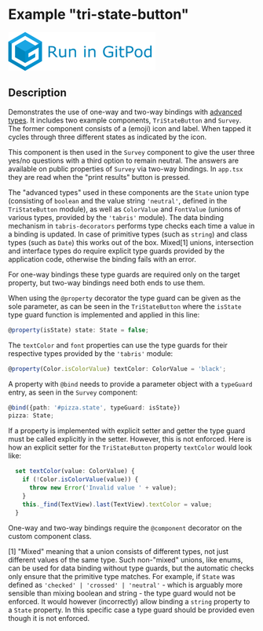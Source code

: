# Example "tri-state-button"

[![GitPod Logo](../../doc/run-in-gitpod.png)](https://gitpod.io/#example=tri-state-button/https://github.com/eclipsesource/tabris-decorators/tree/gplink/examples/tri-state-button)

## Description

Demonstrates the use of one-way and two-way bindings with [advanced types](https://www.typescriptlang.org/docs/handbook/advanced-types.html). It includes two example components, `TriStateButton` and `Survey`. The former component consists of a (emoji) icon and label. When tapped it cycles through three different states as indicated by the icon.

This component is then used in the `Survey` component to give the user three yes/no questions with a third option to remain neutral. The answers are available on public properties of `Survey` via two-way bindings. In `app.tsx` they are read when the "print results" button is pressed.

The "advanced types" used in these components are the `State` union type (consisting of `boolean` and the value string `'neutral'`, defined in the `TriStateButton` module), as well as `ColorValue` and `FontValue` (unions of various types, provided by the `'tabris'` module). The data binding mechanism in `tabris-decorators` performs type checks each time a value in a binding is updated. In case of primitive types (such as `string`) and class types (such as `Date`) this works out of the box. Mixed[1] unions, intersection and interface types do require explicit type guards provided by the application code, otherwise the binding fails with an error.

For one-way bindings these type guards are required only on the target property, but two-way bindings need both ends to use them.

When using the `@property` decorator the type guard can be given as the sole parameter, as can be seen in the `TriStateButton` where the `isState` type guard function is implemented and applied in this line:

```ts
@property(isState) state: State = false;
```

The `textColor` and `font` properties can use the type guards for their respective types provided by the `'tabris'` module:

```ts
@property(Color.isColorValue) textColor: ColorValue = 'black';
```

A property with `@bind` needs to provide a parameter object with a `typeGuard` entry, as seen in the `Survey` component:

```ts
@bind({path: '#pizza.state', typeGuard: isState})
pizza: State;
```

If a property is implemented with explicit setter and getter the type guard must be called explicitly in the setter. However, this is not enforced. Here is how an explicit setter for the `TriStateButton` property `textColor` would look like:

```ts
  set textColor(value: ColorValue) {
    if (!Color.isColorValue(value)) {
      throw new Error('Invalid value ' + value);
    }
    this._find(TextView).last(TextView).textColor = value;
  }
```

One-way and two-way bindings require the `@component` decorator on the custom component class.

[1] "Mixed" meaning that a union consists of different types, not just different values of the same type. Such non-"mixed" unions, like enums, can be used for data binding without type guards, but the automatic checks only ensure that the primitive type matches. For example, if `State` was defined as `'checked' | 'crossed' | 'neutral'` - which is arguably more sensible than mixing boolean and string - the type guard would not be enforced. It would however (incorrectly) allow binding a `string` property to a `State` property. In this specific case a type guard should be provided even though it is not enforced.
